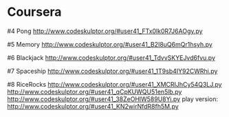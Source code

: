 # Coursera

#4 Pong
http://www.codeskulptor.org/#user41_FTx0lk0R7J6AOgy.py

#5 Memory
http://www.codeskulptor.org/#user41_B2I8uQ6mQr1hsyh.py

#6 Blackjack
http://www.codeskulptor.org/#user41_TdvvSKYEJvd6fvu.py

#7 Spaceship
http://www.codeskulptor.org/#user41_1T9sb4IY92CWRhi.py

#8 RiceRocks
http://www.codeskulptor.org/#user41_XMCRIJhCy54Q3LJ.py
http://www.codeskulptor.org/#user41_qCpKUWQU51en5lb.py
http://www.codeskulptor.org/#user41_38ZeOHlW589U8Yi.py
play version: http://www.codeskulptor.org/#user41_KN2wirNfdR8fh5M.py
